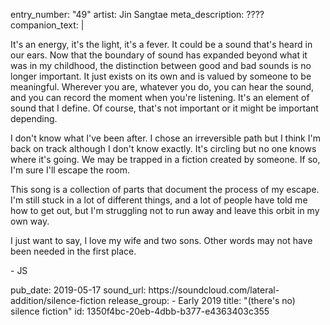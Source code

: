 entry_number: "49"
artist: Jin Sangtae
meta_description: ????
companion_text: |
  <p>It's an energy, it's the light, it's a fever. It could be a sound that's heard in our ears. Now that the boundary of sound has expanded beyond what it was in my childhood, the distinction between good and bad sounds is no longer important. It just exists on its own and is valued by someone to be meaningful. Wherever you are, whatever you do, you can hear the sound, and you can record the moment when you're listening. It's an element of sound that I define. Of course, that's not important or it might be important depending.
  </p>
  <p>I don't know what I've been after. I chose an irreversible path but I think I'm back on track although I don't know exactly. It's circling but no one knows where it's going. We may be trapped in a fiction created by someone. If so, I'm sure I'll escape the room.
  </p>
  <p>This song is a collection of parts that document the process of my escape. I'm still stuck in a lot of different things, and a lot of people have told me how to get out, but I'm struggling not to run away and leave this orbit in my own way.
  </p>
  <p>I just want to say, I love my wife and two sons. Other words may not have been needed in the first place.
  </p>
  <p>- JS
  </p>
pub_date: 2019-05-17
sound_url: https://soundcloud.com/lateral-addition/silence-fiction
release_group:
  - Early 2019
title: "(there's no) silence fiction"
id: 1350f4bc-20eb-4dbb-b377-e4363403c355
